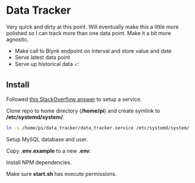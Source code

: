 # Data Tracker

Very quick and dirty at this point. Will eventually make this a little more polished so I can track more than one data point. Make it a bit more agnostic.

- Make call to Blynk endpoint on interval and store value and date 
- Serve latest data point
- Serve up historical data 📈

## Install

Followed [this StackOverflow answer](https://stackoverflow.com/a/42126391/1165832) to setup a service.

Clone repo to home directory (**/home/pi**) and create symlink to **/etc/systemd/system/**.

```bash
ln -s /home/pi/data_tracker/data_tracker.service /etc/systemd/system/
```

Setup MySQL database and user.

Copy **.env.example** to a new **.env**.

Install NPM dependencies.

Make sure **start.sh** has execute permissions.